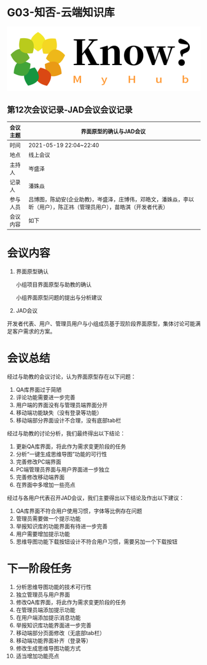 # G03-知否-云端知识库

![](个人知识库Logo.png)

## 第12次会议记录-JAD会议会议记录

| 会议主题   | 界面原型的确认与JAD会议 |
| :-------  | ---------------------------- |
| 时间      | 2021-05-19 22:04~22:40 |
| 地点      | 线上会议               |
| 主持人    | 岑盛泽                 |
| 记录人    | 潘姝焱                    |
| 参与人员  | 吕博图，陈幼安(企业助教)，岑盛泽，庄博伟，邓皓文，潘姝焱，李以昕（用户），陈正祎（管理员用户），苗皓淇（开发者代表） |
| 会议内容  | 如下                         |



# 会议内容

1. 界面原型确认

   小组项目界面原型与助教的确认

   小组界面原型问题的提出与分析建议

2. JAD会议

​     开发者代表、用户、管理员用户与小组成员基于现阶段界面原型，集体讨论可能满足客户需求的方案。





# 会议总结

经过与助教的会议讨论，认为界面原型存在以下问题：

1. QA库界面过于简陋
2. 评论功能需要进一步完善
3. 用户端的界面没有与管理员端界面分开
4. 移动端功能缺失（没有登录等功能）
5. 移动端部分界面设计不合理，没有底部tab栏

经过与助教的讨论分析，我们最终得出以下结论：

1. 更新QA库界面，将此作为需求变更阶段的任务
2. 分析“一键生成思维导图”功能的可行性
3. 完善修改PC端界面
4. PC端管理员界面与用户界面进一步独立
5. 完善修改移动端界面
6. 在界面中多增加一些亮点

经过与各用户代表召开JAD会议，我们主要得出以下结论及作出以下建议：

1. QA库界面不符合用户使用习惯，字体等比例存在问题
2. 管理员需要做一个提示功能
3. 举报知识库的功能界面有待进一步完善
4. 用户需要增加提示功能
5. 思维导图功能下载按钮设计不符合用户习惯，需要另加一个下载按钮



# 下一阶段任务

1. 分析思维导图功能的技术可行性
2. 独立管理员与用户界面
3. 修改QA库界面，将此作为需求变更阶段的任务
4. 在管理员端添加提示功能
5. 在用户端添加提示消息功能
6. 举报知识库功能界面进一步完善
7. 移动端部分页面修改（无底部tab栏）
8. 移动端功能界面补齐（登录等）
9. 修改生成思维导图功能方式
10. 适当增加功能亮点



